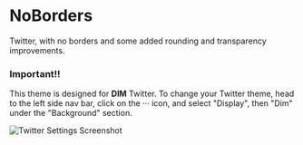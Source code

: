 # NoBorders
Twitter, with no borders and some added rounding and transparency improvements.

### Important!!
This theme is designed for **DIM** Twitter. To change your Twitter theme, head to the left side nav bar, click on the ··· icon, and select "Display", then "Dim" under the "Background" section.

![Twitter Settings Screenshot](https://i.imgur.com/HmJgbqX.png)
